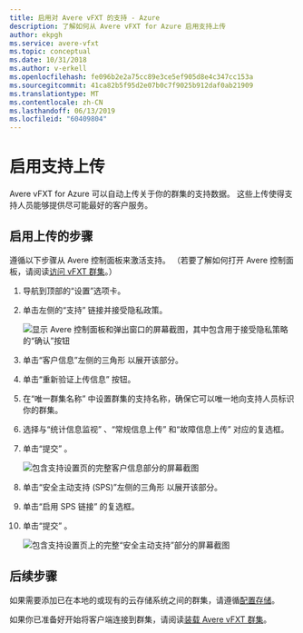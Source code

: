 ```yaml
---
title: 启用对 Avere vFXT 的支持 - Azure
description: 了解如何从 Avere vFXT for Azure 启用支持上传
author: ekpgh
ms.service: avere-vfxt
ms.topic: conceptual
ms.date: 10/31/2018
ms.author: v-erkell
ms.openlocfilehash: fe096b2e2a75cc89e3ce5ef905d8e4c347cc153a
ms.sourcegitcommit: 41ca82b5f95d2e07b0c7f9025b912daf0ab21909
ms.translationtype: MT
ms.contentlocale: zh-CN
ms.lasthandoff: 06/13/2019
ms.locfileid: "60409804"
---
```

# <a name="enable-support-uploads"></a>启用支持上传

Avere vFXT for Azure 可以自动上传关于你的群集的支持数据。 这些上传使得支持人员能够提供尽可能最好的客户服务。

## <a name="steps-to-enable-uploads"></a>启用上传的步骤

遵循以下步骤从 Avere 控制面板来激活支持。 （若要了解如何打开 Avere 控制面板，请阅读[访问 vFXT 群集](avere-vfxt-cluster-gui.md)。）

1. 导航到顶部的“设置”选项卡。 
1. 单击左侧的“支持”  链接并接受隐私政策。

   ![显示 Avere 控制面板和弹出窗口的屏幕截图，其中包含用于接受隐私策略的“确认”按钮](media/avere-vfxt-privacy-policy.png)

1. 单击“客户信息”左侧的三角形  以展开该部分。
1. 单击“重新验证上传信息”  按钮。
1. 在“唯一群集名称”  中设置群集的支持名称，确保它可以唯一地向支持人员标识你的群集。
1. 选择与“统计信息监视”  、“常规信息上传”  和“故障信息上传”  对应的复选框。
1. 单击“提交”  。

   ![包含支持设置页的完整客户信息部分的屏幕截图](media/avere-vfxt-support-info.png)

1. 单击“安全主动支持 (SPS)”左侧的三角形  以展开该部分。
1. 单击“启用 SPS 链接”  的复选框。
1. 单击“提交”  。

   ![包含支持设置页上的完整“安全主动支持”部分的屏幕截图](media/avere-vfxt-support-sps.png)

## <a name="next-steps"></a>后续步骤

如果需要添加已在本地的或现有的云存储系统之间的群集，请遵循[配置存储](avere-vfxt-add-storage.md)。 

如果你已准备好开始将客户端连接到群集，请阅读[装载 Avere vFXT 群集](avere-vfxt-mount-clients.md)。